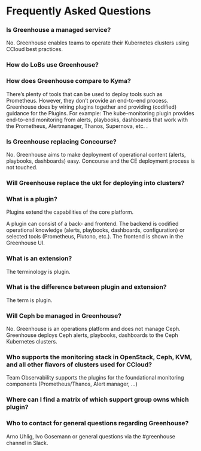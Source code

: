 # Frequently Asked Questions

### Is Greenhouse a managed service?

No. Greenhouse enables teams to operate their Kubernetes clusters using CCloud best practices.

### How do LoBs use Greenhouse?

### How does Greenhouse compare to Kyma?

There’s plenty of tools that can be used to deploy tools such as Prometheus. However, they don’t provide an end-to-end process. Greenhouse does by wiring plugins together and providing (codified) guidance for the Plugins. For example: The kube-monitoring plugin provides end-to-end monitoring from alerts, playbooks, dashboards that work with the Prometheus, Alertmanager, Thanos, Supernova, etc. .

### Is Greenhouse replacing Concourse?

No. Greenhouse aims to make deployment of operational content (alerts, playbooks, dashboards) easy. Concourse and the CE deployment process is not touched. 

### Will Greenhouse replace the ukt for deploying into clusters?

### What is a plugin?

Plugins extend the capabilities of the core platform.

A plugin can consist of a back- and frontend. The backend is codified operational knowledge (alerts, playbooks, dashboards, configuration) or selected tools (Prometheus, Plutono, etc.). The frontend is shown in the Greenhouse UI. 

### What is an extension?

The terminology is plugin.

### What is the difference between plugin and extension?

The term is plugin.

### Will Ceph be managed in Greenhouse?

No. Greenhouse is an operations platform and does not manage Ceph. Greenhouse deploys Ceph alerts, playbooks, dashboards to the Ceph Kubernetes clusters.

### Who supports the monitoring stack in OpenStack, Ceph, KVM, and all other flavors of clusters used for CCloud?

Team Observability supports the plugins for the foundational monitoring components (Prometheus/Thanos, Alert manager, ...)

### Where can I find a matrix of which support group owns which plugin?

### Who to contact for general questions regarding Greenhouse?

Arno Uhlig, Ivo Gosemann or general questions via the #greenhouse channel in Slack.